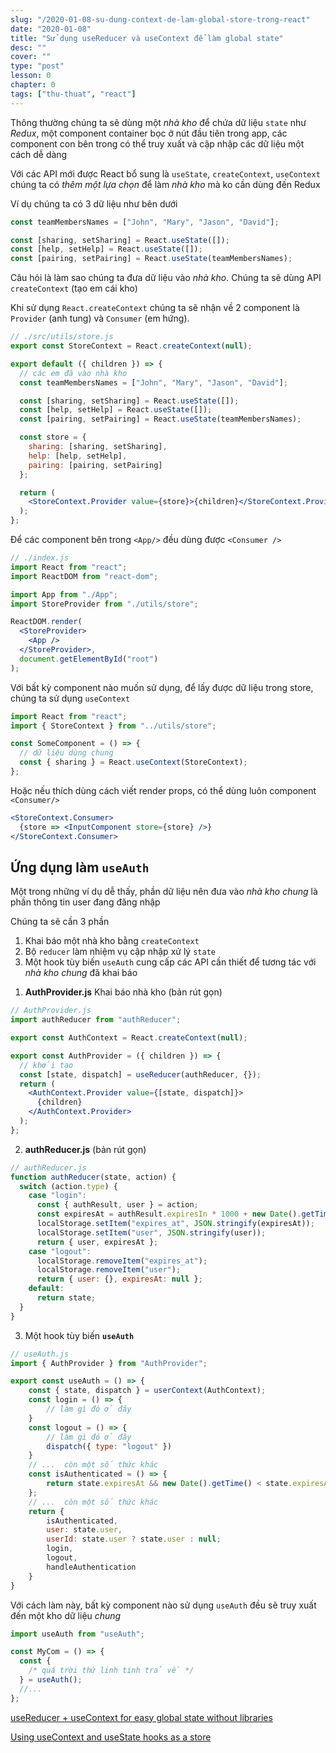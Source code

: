 ```yaml
---
slug: "/2020-01-08-su-dung-context-de-lam-global-store-trong-react"
date: "2020-01-08"
title: "Sử dụng useReducer và useContext để làm global state"
desc: ""
cover: ""
type: "post"
lesson: 0
chapter: 0
tags: ["thu-thuat", "react"]
---
```


Thông thường chúng ta sẽ dùng một _nhà kho_ để chứa dữ liệu `state` như _Redux_, một component container bọc ở nút đầu tiên trong app, các component con bên trong có thể truy xuất và cập nhập các dữ liệu một cách dễ dàng

Với các API mới được React bổ sung là `useState`, `createContext`, `useContext` chúng ta có _thêm một lựa chọn_ để làm _nhà kho_ mà ko cần dùng đến Redux

Ví dụ chúng ta có 3 dữ liệu như bên dưới

```jsx
const teamMembersNames = ["John", "Mary", "Jason", "David"];

const [sharing, setSharing] = React.useState([]);
const [help, setHelp] = React.useState([]);
const [pairing, setPairing] = React.useState(teamMembersNames);
```

Câu hỏi là làm sao chúng ta đưa dữ liệu vào _nhà kho_. Chúng ta sẽ dùng API `createContext` (tạo em cái kho)

Khi sử dụng `React.createContext` chúng ta sẽ nhận về 2 component là `Provider` (anh tung) và `Consumer` (em hứng).

```jsx
// ./src/utils/store.js
export const StoreContext = React.createContext(null);

export default ({ children }) => {
  // các em đã vào nhà kho
  const teamMembersNames = ["John", "Mary", "Jason", "David"];

  const [sharing, setSharing] = React.useState([]);
  const [help, setHelp] = React.useState([]);
  const [pairing, setPairing] = React.useState(teamMembersNames);

  const store = {
    sharing: [sharing, setSharing],
    help: [help, setHelp],
    pairing: [pairing, setPairing]
  };

  return (
    <StoreContext.Provider value={store}>{children}</StoreContext.Provider>
  );
};
```

Để các component bên trong `<App/>` đều dùng được `<Consumer />`

```jsx
// ./index.js
import React from "react";
import ReactDOM from "react-dom";

import App from "./App";
import StoreProvider from "./utils/store";

ReactDOM.render(
  <StoreProvider>
    <App />
  </StoreProvider>,
  document.getElementById("root")
);
```

Với bất kỳ component nào muốn sử dụng, để lấy được dữ liệu trong store, chúng ta sử dụng `useContext`

```jsx
import React from "react";
import { StoreContext } from "../utils/store";

const SomeComponent = () => {
  // dữ liệu dùng chung
  const { sharing } = React.useContext(StoreContext);
};
```

Hoặc nếu thích dùng cách viết render props, có thể dùng luôn component `<Consumer/>`

```jsx
<StoreContext.Consumer>
  {store => <InputComponent store={store} />}
</StoreContext.Consumer>
```

## Ứng dụng làm `useAuth`

Một trong những ví dụ dễ thấy, phần dữ liệu nên đưa vào _nhà kho chung_ là phần thông tin user đang đăng nhập

Chúng ta sẽ cần 3 phần

1. Khai báo một nhà kho bằng `createContext`
2. Bộ `reducer` làm nhiệm vụ cập nhập xử lý `state`
3. Một hook tùy biến `useAuth` cung cấp các API cần thiết để tương tác với _nhà kho chung_ đã khai báo

1) **AuthProvider.js** Khai báo nhà kho (bản rút gọn)

```jsx
// AuthProvider.js
import authReducer from "authReducer";

export const AuthContext = React.createContext(null);

export const AuthProvider = ({ children }) => {
  // khởi tạo
  const [state, dispatch] = useReducer(authReducer, {});
  return (
    <AuthContext.Provider value={[state, dispatch]}>
      {children}
    </AuthContext.Provider>
  );
};
```

2. **authReducer.js** (bản rút gọn)

```js
// authReducer.js
function authReducer(state, action) {
  switch (action.type) {
    case "login":
      const { authResult, user } = action;
      const expiresAt = authResult.expiresIn * 1000 + new Date().getTime();
      localStorage.setItem("expires_at", JSON.stringify(expiresAt));
      localStorage.setItem("user", JSON.stringify(user));
      return { user, expiresAt };
    case "logout":
      localStorage.removeItem("expires_at");
      localStorage.removeItem("user");
      return { user: {}, expiresAt: null };
    default:
      return state;
  }
}
```

3.  Một hook tùy biến **`useAuth`**

```js
// useAuth.js
import { AuthProvider } from "AuthProvider";

export const useAuth = () => {
    const { state, dispatch } = userContext(AuthContext);
    const login = () => {
        // làm gì đó ở đây
    }
    const logout = () => {
        // làm gì đó ở đây
        dispatch({ type: "logout" })
    }
    // ...  còn một số thức khác
    const isAuthenticated = () => {
        return state.expiresAt && new Date().getTime() < state.expiresAt;
    };
    // ...  còn một số thức khác
    return {
        isAuthenticated,
        user: state.user,
        userId: state.user ? state.user : null;
        login,
        logout,
        handleAuthentication
    }
}
```

Với cách làm này, bất kỳ component nào sử dụng `useAuth` đều sẽ truy xuất đến một kho dữ liệu _chung_

```jsx
import useAuth from "useAuth";

const MyCom = () => {
  const {
    /* quá trời thứ linh tinh trả về */
  } = useAuth();
  //...
};
```

[useReducer + useContext for easy global state without libraries](https://swizec.com/blog/usereducer-usecontext-for-easy-global-state-without-libraries/swizec/9182)

[Using useContext and useState hooks as a store](https://dev.to/nazmifeeroz/using-usecontext-and-usestate-hooks-as-a-store-mnm)
